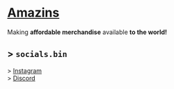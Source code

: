 # [Amazins](https://store.amazins.ga)

Making **affordable merchandise** available **to the world!**

## > `socials.bin`
\> [Instagram](https://instagram.com/amazins.ga)<br>
\> [Discord](https://discord.com/invite/cRf4HRKdZX)
